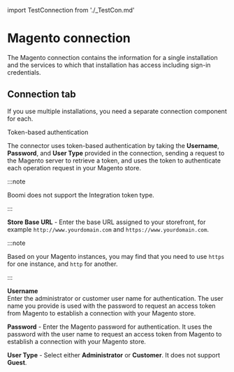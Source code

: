import TestConnection from './_TestCon.md'

# Magento connection 

<head>
  <meta name="guidename" content="Integration"/>
  <meta name="context" content="GUID-4a579ae9-67e4-477f-865a-8aae368b5eb5"/>
</head>


The Magento connection contains the information for a single installation and the services to which that installation has access including sign-in credentials.

## Connection tab 

If you use multiple installations, you need a separate connection component for each.

Token-based authentication

The connector uses token-based authentication by taking the **Username**, **Password**, and **User Type** provided in the connection, sending a request to the Magento server to retrieve a token, and uses the token to authenticate each operation request in your Magento store.

:::note

Boomi does not support the Integration token type.

:::

**Store Base URL** - 
 Enter the base URL assigned to your storefront, for example `http://www.yourdomain.com` and `https://www.yourdomain.com`.

:::note

Based on your Magento instances, you may find that you need to use `https` for one instance, and `http` for another.

:::

**Username**    
 Enter the administrator or customer user name for authentication. The user name you provide is used with the password to request an access token from Magento to establish a connection with your Magento store.

**Password** - 
 Enter the Magento password for authentication. It uses the password with the user name to request an access token from Magento to establish a connection with your Magento store.

**User Type** - 
 Select either **Administrator** or **Customer**. It does not support **Guest**.

<TestConnection />